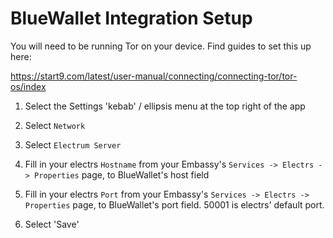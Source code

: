# BlueWallet Integration Setup

You will need to be running Tor on your device.  Find guides to set this up here:

https://start9.com/latest/user-manual/connecting/connecting-tor/tor-os/index

1. Select the Settings 'kebab' / ellipsis menu at the top right of the app

1. Select `Network`

1. Select `Electrum Server`

1. Fill in your electrs `Hostname` from your Embassy's `Services -> Electrs -> Properties` page, to BlueWallet's host field

1. Fill in your electrs `Port` from your Embassy's `Services -> Electrs -> Properties` page, to BlueWallet's port field.  50001 is electrs' default port.

1. Select 'Save'
